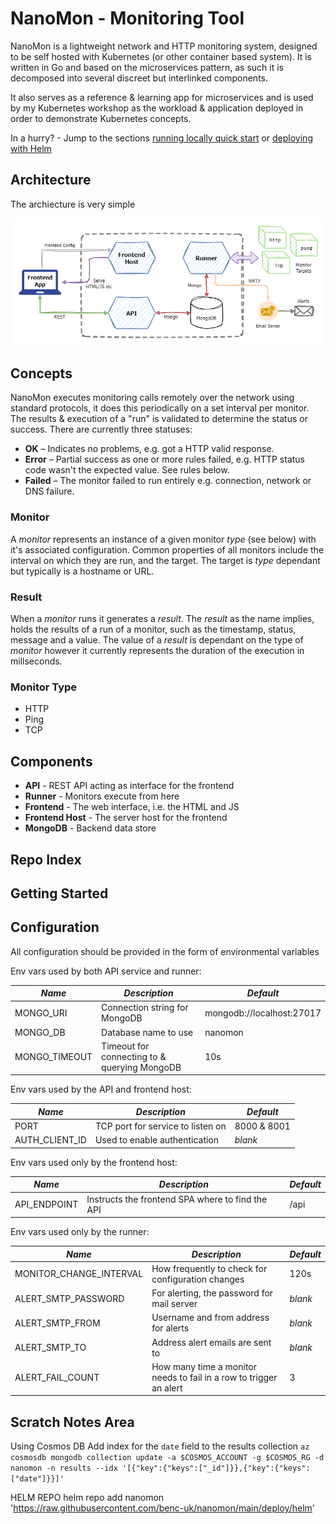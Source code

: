 # NanoMon - Monitoring Tool

NanoMon is a lightweight network and HTTP monitoring system, designed to be self hosted with Kubernetes (or other container based system). It is written in Go and based on the microservices pattern, as such it is decomposed into several discreet but interlinked components. 

It also serves as a reference & learning app for microservices and is used by my Kubernetes workshop as the workload & application deployed in order to demonstrate Kubernetes concepts.

In a hurry? - Jump to the sections [running locally quick start](#) or [deploying with Helm](#)

## Architecture

The archiecture is very simple 

![architecture diagram](./etc/architecture.drawio.png)

## Concepts

NanoMon executes monitoring calls remotely over the network using standard protocols, it does this periodically on a set interval per monitor. The results & execution of a "run" is validated  to determine the status or success. There are currently three statuses:

- **OK** &ndash; Indicates no problems, e.g. got a HTTP valid response.
- **Error** &ndash; Partial success as one or more rules failed, e.g. HTTP status code wasn't the expected value. See rules below.
- **Failed** &ndash; The monitor failed to run entirely e.g. connection, network or DNS failure.

### Monitor

A _monitor_ represents an instance of a given monitor _type_ (see below) with it's associated configuration. Common properties of all monitors include the interval on which they are run, and the target. The target is _type_ dependant but typically is a hostname or URL.

### Result

When a _monitor_ runs it generates a _result_. The _result_ as the name implies, holds the results of a run of a monitor, such as the timestamp, status, message and a value. The value of a _result_ is dependant on the type of _monitor_ however it currently represents the duration of the execution in millseconds.

### Monitor Type

- HTTP
- Ping
- TCP

## Components

- **API** - REST API acting as interface for the frontend
- **Runner** - Monitors execute from here
- **Frontend** - The web interface, i.e. the HTML and JS
- **Frontend Host** - The server host for the frontend
- **MongoDB** - Backend data store

## Repo Index

## Getting Started

## Configuration

All configuration should be provided in the form of environmental variables

Env vars used by both API service and runner:

| _Name_        | _Description_                                | _Default_                 |
| ------------- | -------------------------------------------- | ------------------------- |
| MONGO_URI     | Connection string for MongoDB                | mongodb://localhost:27017 |
| MONGO_DB      | Database name to use                         | nanomon                   |
| MONGO_TIMEOUT | Timeout for connecting to & querying MongoDB | 10s                       |

Env vars used by the API and frontend host:

| _Name_         | _Description_                 | _Default_   |
| -------------- | ----------------------------- | ----------- |
| PORT           | TCP port for service to listen on | 8000 & 8001 |
| AUTH_CLIENT_ID | Used to enable authentication | _blank_     |

Env vars used only by the frontend host:

| _Name_       | _Description_                                    | _Default_ |
| ------------ | ------------------------------------------------ | --------- |
| API_ENDPOINT | Instructs the frontend SPA where to find the API | /api      |

Env vars used only by the runner:

| _Name_                  | _Description_                                                      | _Default_ |
| ----------------------- | ------------------------------------------------------------------ | --------- |
| MONITOR_CHANGE_INTERVAL | How frequently to check for configuration changes                  | 120s      |
| ALERT_SMTP_PASSWORD     | For alerting, the password for mail server                         | _blank_   |
| ALERT_SMTP_FROM         | Username and from address for alerts                               | _blank_   |
| ALERT_SMTP_TO           | Address alert emails are sent to                                   | _blank_   |
| ALERT_FAIL_COUNT        | How many time a monitor needs to fail in a row to trigger an alert | 3         |

## Scratch Notes Area

Using Cosmos DB
Add index for the `date` field to the results collection
`az cosmosdb mongodb collection update -a $COSMOS_ACCOUNT -g $COSMOS_RG -d nanomon -n results --idx '[{"key":{"keys":["_id"]}},{"key":{"keys":["date"]}}]'`

HELM REPO
helm repo add nanomon 'https://raw.githubusercontent.com/benc-uk/nanomon/main/deploy/helm'